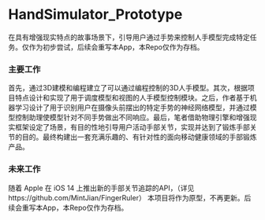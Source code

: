 # HandSimulator_Prototype
在具有增强现实特点的故事场景下，引导用户通过手势来控制人手模型完成特定任务。仅作为初步尝试，后续会重写本App，本Repo仅作为存档。

### 主要工作

首先，通过3D建模和编程建立了可以通过编程控制的3D人手模型。其次，根据项目特点设计和实现了用于调度模型和视图的人手模型控制模块。之后，作者基于机器学习设计了用于识别用户在摄像头前摆出的特定手势的神经网络模型，并通过模型控制助理使模型针对不同手势做出不同响应。最后，笔者借助物理引擎和增强现实框架设定了场景，有目的性地引导用户活动手部关节，实现并达到了锻炼手部关节的目的。最终构建出一套充满乐趣的、有针对性的面向移动健康领域的手部锻炼产品。

### 未来工作

随着 Apple 在 iOS 14 上推出新的手部关节追踪的API，（详见https://github.com/MintJian/FingerRuler）
本项目将作为原型，不再更新。后续会重写本App，本Repo仅作为存档。
